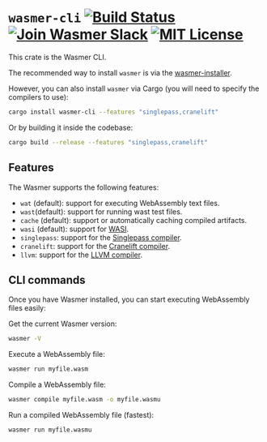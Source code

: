 # `wasmer-cli` [![Build Status](https://github.com/wasmerio/wasmer/actions/workflows/build.yml/badge.svg?style=flat-square)](https://github.com/wasmerio/wasmer/actions?query=workflow%3Abuild) [![Join Wasmer Slack](https://img.shields.io/static/v1?label=Slack&message=join%20chat&color=brighgreen&style=flat-square)](https://slack.wasmer.io) [![MIT License](https://img.shields.io/github/license/wasmerio/wasmer.svg?style=flat-square)](https://github.com/wasmerio/wasmer/blob/main/LICENSE)

This crate is the Wasmer CLI.

The recommended way to install `wasmer` is via the [wasmer-installer](https://github.com/wasmerio/wasmer-install).

However, you can also install `wasmer` via Cargo (you will need to specify the compilers to use):

```bash
cargo install wasmer-cli --features "singlepass,cranelift"
```

Or by building it inside the codebase:

```bash
cargo build --release --features "singlepass,cranelift"
```

## Features

The Wasmer supports the following features:
* `wat` (default): support for executing WebAssembly text files.
* `wast`(default): support for running wast test files.
* `cache` (default): support or automatically caching compiled artifacts.
* `wasi` (default): support for [WASI].
* `singlepass`: support for the [Singlepass compiler].
* `cranelift`: support for the [Cranelift compiler].
* `llvm`: support for the [LLVM compiler].

[WASI]: https://github.com/wasmerio/wasmer/tree/main/lib/wasi/
[Singlepass compiler]: https://github.com/wasmerio/wasmer/tree/main/lib/compiler-singlepass/
[Cranelift compiler]: https://github.com/wasmerio/wasmer/tree/main/lib/compiler-cranelift/
[LLVM compiler]: https://github.com/wasmerio/wasmer/tree/main/lib/compiler-llvm/

## CLI commands

Once you have Wasmer installed, you can start executing WebAssembly files easily:

Get the current Wasmer version:

```bash
wasmer -V
```

Execute a WebAssembly file:

```bash
wasmer run myfile.wasm
```

Compile a WebAssembly file:

```bash
wasmer compile myfile.wasm -o myfile.wasmu
```

Run a compiled WebAssembly file (fastest):

```bash
wasmer run myfile.wasmu
```
